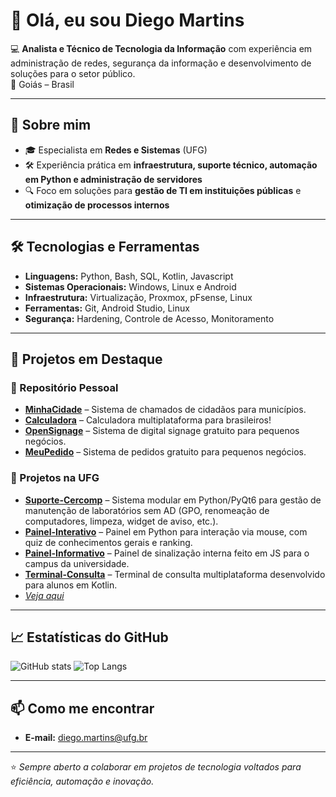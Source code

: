 # 👋 Olá, eu sou Diego Martins

💻 **Analista e Técnico de Tecnologia da Informação** com experiência em administração de redes, segurança da informação e desenvolvimento de soluções para o setor público.  
📍 Goiás – Brasil 

---

## 🚀 Sobre mim
- 🎓 Especialista em **Redes e Sistemas** (UFG)
- 🛠 Experiência prática em **infraestrutura, suporte técnico, automação em Python e administração de servidores**
- 🔍 Foco em soluções para **gestão de TI em instituições públicas** e **otimização de processos internos**

---

## 🛠 Tecnologias e Ferramentas
- **Linguagens:** Python, Bash, SQL, Kotlin, Javascript
- **Sistemas Operacionais:** Windows, Linux e Android
- **Infraestrutura:** Virtualização, Proxmox, pFsense, Linux
- **Ferramentas:** Git, Android Studio, Linux
- **Segurança:** Hardening, Controle de Acesso, Monitoramento

---

## 📂 Projetos em Destaque

### 🔹 Repositório Pessoal
- **[MinhaCidade](#)** – Sistema de chamados de cidadãos para municípios.
- **[Calculadora](#)** – Calculadora multiplataforma para brasileiros!
- **[OpenSignage](#)** – Sistema de digital signage gratuito para pequenos negócios.
- **[MeuPedido](#)** – Sistema de pedidos gratuito para pequenos negócios.

### 🔹 Projetos na UFG
- **[Suporte-Cercomp](#)** – Sistema modular em Python/PyQt6 para gestão de manutenção de laboratórios sem AD (GPO, renomeação de computadores, limpeza, widget de aviso, etc.).
- **[Painel-Interativo](#)** – Painel em Python para interação via mouse, com quiz de conhecimentos gerais e ranking.
- **[Painel-Informativo](#)** – Painel de sinalização interna feito em JS para o campus da universidade.
- **[Terminal-Consulta](#)** – Terminal de consulta multiplataforma desenvolvido para alunos em Kotlin.
- *[Veja aqui](https://github.com/ti-fct)*

---

## 📈 Estatísticas do GitHub
![GitHub stats](https://github-readme-stats.vercel.app/api?username=diegogyn&show_icons=true&theme=radical)
![Top Langs](https://github-readme-stats.vercel.app/api/top-langs/?username=diegogyn&layout=compact&theme=radical)

---

## 📫 Como me encontrar
- **E-mail:** diego.martins@ufg.br

---

⭐ *Sempre aberto a colaborar em projetos de tecnologia voltados para eficiência, automação e inovação.*
